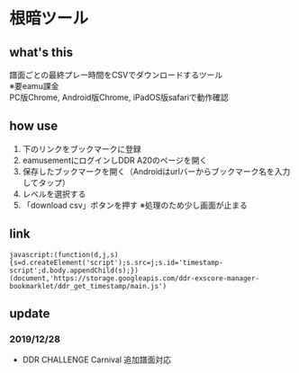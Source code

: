 # 根暗ツール

## what's this
譜面ごとの最終プレー時間をCSVでダウンロードするツール  
※要eamu課金  
PC版Chrome, Android版Chrome, iPadOS版safariで動作確認

## how use

1. 下のリンクをブックマークに登録
1. eamusementにログインしDDR A20のページを開く
1. 保存したブックマークを開く（Androidはurlバーからブックマーク名を入力してタップ）
1. レベルを選択する
1. 「download csv」ボタンを押す ※処理のため少し画面が止まる

## link
`javascript:(function(d,j,s){s=d.createElement('script');s.src=j;s.id='timestamp-script';d.body.appendChild(s);})(document,'https://storage.googleapis.com/ddr-exscore-manager-bookmarklet/ddr_get_timestamp/main.js')`


## update
### 2019/12/28
* DDR CHALLENGE Carnival 追加譜面対応
